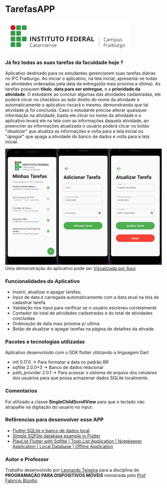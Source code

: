 # TarefasAPP
![](/assets/images/Logo_IFC2.png)
### Já fez todas as suas tarefas da faculdade hoje ?
Aplicativo destinado para os estudantes gerenciarem suas tarefas diárias no IFC Fraiburgo. Ao iniciar o aplicativo, na tela inicial, apresenta-se todas as atividades ordenadas pela data da entrega(da mais próxima a última). As tarefas possuem **título**, **data para ser entregue**, e a **prioridade da atividade**. O estudante ao concluir algumas das atividades cadastradas, ele poderá clicar no checkbox ao lado direito do nome da atividade e automaticamente o aplicativo riscará o mesmo, demonstrando que tal atividade já foi concluida. Caso o estudante precise alterar quaisquer informação na atividade, basta ele clicar no nome da atividade e o aplicativo levará ele na tela com as informações daquela atividade, ao preencher as informações atualizada o usuário poderá clicar no botão "*atualizar*" que atualiza as informações e volta para a tela inicial ou "*apagar*" que apaga a atividade do banco de dados e volta para a tela inicial. 

![](/assets/images/3TelasApp.jpg)
Uma demonstração do aplicativo pode ser [Vizualizada por Aqui](https://i.imgur.com/nU7F4vc.mp4)

### Funcionalidades do Aplicativo
* Inserir, atualizar e apagar tarefas;
* Input de data é carregada automaticamente com a data atual na tela de cadastrar tarefa
* Validação nos input para verificar se o usuário escreveu corretamente
* Contador do total de atividades cadastradas e do total de atividades concluídas
* Ordenação de data mais próxima p/ ultima
* Botão de atualizar e apagar tarefas na página de detalhes da ativade.

### Pacotes e tecnologias utilizadas
Aplicativo desenvolvido com o SDK flutter utilizando a linguagem Dart
* intl 0.17.0 -> Para formatar a data no padrão BR
* sqflite 2.0.0+3 -> Banco de dados relacional
* path_provider 2.0.1 -> Para acessar o sistema de arquivo dos celulares dos usuários para que possa armazenar dados SQLite localmente.
### Comentarios
Foi utilizado a classe **SingleChildScrollView** para que o teclado não atrapalhe na digitação do usuario no input.
### Refêrencias para desenvolver esse APP
* [Flutter SQLite e banco de dados local](https://balta.io/blog/flutter-sqlite)
* [Simple SQFlite database example in Flutter](https://suragch.medium.com/simple-sqflite-database-example-in-flutter-e56a5aaa3f91)
* [PlayList Flutter with Sqflite | Todo List Application | Notekeeper Application | Local Database | Offline Application](https://www.youtube.com/playlist?list=PLW9-80IN43dlvfnira5Ty3-9Mq21SP3eN)
### Autor e Professor
Trabalho desenvolvido por [Leonardo Teixeira](https://github.com/leoteixeiraa/) para a disciplina de **PROGRAMAÇÃO PARA DISPOSITIVOS MÓVEIS** ministrada pelo [Prof Fabricio Bizotto](https://github.com/fabricioifc). 